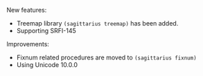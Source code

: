 New features:

- Treemap library `(sagittarius treemap)` has been added.
- Supporting SRFI-145

Improvements:

- Fixnum related procedures are moved to `(sagittarius fixnum)`
- Using Unicode 10.0.0